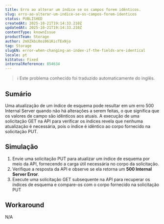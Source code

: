 ```yaml
---
title: Erro ao alterar um índice se os campos forem idênticos.
slug: erro-ao-alterar-um-indice-se-os-campos-forem-identicos
status: PUBLISHED
createdAt: 2025-10-21T19:14:33.210Z
updatedAt: 2025-10-21T19:14:33.210Z
contentType: knownIssue
productTeam: Storage
author: 2mXZkbi0oi061KicTExNjo
tag: Storage
slugEN: error-when-changing-an-index-if-the-fields-are-identical
locale: pt
kiStatus: Fixed
internalReference: 854634
---
```


>ℹ️ Este problema conhecido foi traduzido automaticamente do inglês.

## Sumário


Uma atualização de um índice de esquema pode resultar em um erro 500 Internal Server quando não há alterações a serem feitas, o que significa que os valores de campo são idênticos aos atuais.
A execução de uma solicitação GET na API para verificar os índices revela que nenhuma atualização é necessária, pois o índice é idêntico ao corpo fornecido na solicitação PUT.
## Simulação



1. Envie uma solicitação PUT para atualizar um índice de esquema por meio da API, fornecendo a carga útil necessária no corpo da solicitação.
2. Verifique a resposta da API e observe se ela retorna um **500 Internal Server Error**.
3. Execute uma solicitação GET subsequente na API para recuperar os índices de esquema e compare-os com o corpo fornecido na solicitação PUT
## Workaround


N/A